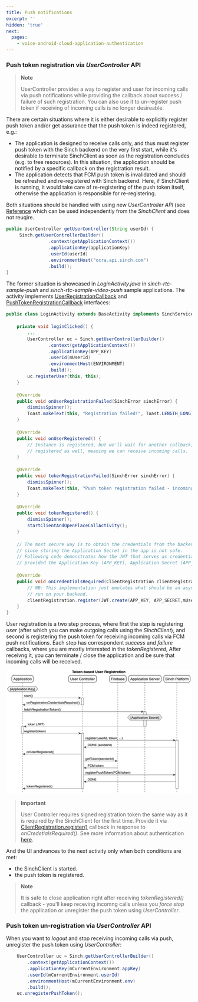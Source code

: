 ```yaml
---
title: Push notifications
excerpt: ''
hidden: 'true'
next:
  pages:
    - voice-android-cloud-application-authentication
---
```

### Push token registration via _UserController_ API

> **Note**
>
> UserController provides a way to register and user for incoming calls via push notifications while providing the callback about success / failure of such registration. You can also use it to un-register push token if receiving of incoming calls is no longer desireable.

There are certain situations where it is either desirable to explicitly register push token and/or get assurance that the push token is indeed registered, e.g.:

- The application is designed to receive calls only, and thus must register push token with the Sinch backend on the very first start, while it's desirable to terminate SinchClient as soon as the registration concludes (e.g. to free resources). In this situation, the application should be notified by a specific callback on the registration result.
- The application detects that FCM push token is invalidated and should be refreshed and re-registered with Sinch backend. Here, if SinchClient is running, it would take care of re-registering of the push token itself, otherwise the application is responsible for re-registering.

Both situations should be handled with using new _UserController API_ (see [Reference](reference\com\sinch\android\rtc\UserController.html) which can be used independently from the _SinchClient_ and does not reuqire.

```java
public UserController getUserController(String userId) {
     Sinch.getUserControllerBuilder()
                .context(getApplicationContext())
                .applicationKey(applicationKey)
                .userId(userId)
                .environmentHost("ocra.api.sinch.com")
                .build();
}
```

The former situation is showcased in _LoginActivity.java_ in _sinch-rtc-sample-push_ and _sinch-rtc-sample-video-push_ sample applications. The activity implements [UserRegistrationCallback](reference\com\sinch\android\rtc\UserRegistrationCallback.html) and [PushTokenRegistrationCallback](reference\com\sinch\android\rtc\PushTokenRegistrationCallback.html) interfaces:

```java
public class LoginActivity extends BaseActivity implements SinchService.StartFailedListener, PushTokenRegistrationCallback, UserRegistrationCallback {

    private void loginClicked() {
        ...
        UserController uc = Sinch.getUserControllerBuilder()
                .context(getApplicationContext())
                .applicationKey(APP_KEY)
                .userId(mUserId)
                .environmentHost(ENVIRONMENT)
                .build();
        uc.registerUser(this, this);
    }

    @Override
    public void onUserRegistrationFailed(SinchError sinchError) {
        dismissSpinner();
        Toast.makeText(this, "Registration failed!", Toast.LENGTH_LONG).show();
    }

    @Override
    public void onUserRegistered() {
        // Instance is registered, but we'll wait for another callback, assuring that the push token is
        // registered as well, meaning we can receive incoming calls.
    }

    @Override
    public void tokenRegistrationFailed(SinchError sinchError) {
        dismissSpinner();
        Toast.makeText(this, "Push token registration failed - incoming calls can't be received!", Toast.LENGTH_LONG).show();
    }

    @Override
    public void tokenRegistered() {
        dismissSpinner();
        startClientAndOpenPlaceCallActivity();
    }

    // The most secure way is to obtain the credentials from the backend,
    // since storing the Application Secret in the app is not safe.
    // Following code demonstrates how the JWT that serves as credential should be created,
    // provided the Application Key (APP_KEY), Application Secret (APP_SECRET) and User ID.

    @Override
    public void onCredentialsRequired(ClientRegistration clientRegistration) {
        // NB: This implementation just emulates what should be an async procedure, with JWT.create() being
        // run on your backend.
        clientRegistration.register(JWT.create(APP_KEY, APP_SECRET,mUserId));
    }
}
```

User registration is a two step process, where first the step is registering _user_ (after which you can make outgoing calls using the _SinchClient_), and second is registering the push token for receiving incoming calls via FCM push notifications. Each step has correspondent _success_ and _failure_ callbacks, where you are mostly interested in the _tokenRegistered_, After receivng it, you can terminate / close the application and be sure that incoming calls will be received.

![Token-based User Registration](images\20200221-user_and_push_registration.png)

> **Important**
>
> User Controller requires signed registration token the same way as it is required by the SinchClient for the first time. Provide it via [ClientRegistration.register()](reference\com\sinch\android\rtc\ClientRegistration.html) callback in response to _onCredetialsRequired()_.
> See more information about authentication [here](doc:voice-android-cloud-application-authentication).

And the UI andvances to the next activity only when both conditions are met:

- the SinchClient is started.
- the push token is registered.

> **Note**
>
> It is safe to close application right after receiving _tokenRegistered()_ callback - you'll keep receving incomng calls unless you _force stop_ the application or unregister the push token using _UserController_.

### Push token un-registration via _UserController_ API

When you want to _logout_ and stop receiving incoming calls via push, unregister the push token using _UserController_:

```java
    UserController uc = Sinch.getUserControllerBuilder()
        .context(getApplicationContext())
        .applicationKey(mCurrentEnvironment.appKey)
        .userId(mCurrentEnvironment.userId)
        .environmentHost(mCurrentEnvironment.env)
        .build();
    uc.unregisterPushToken();
```

